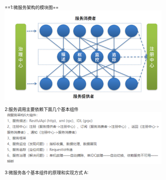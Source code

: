 ==1:微服务架构的模块图==
 ![enter description here](./images/1557036578276.png)

2:服务调用主要依赖下面几个基本组件
 ![enter description here](./images/1557038716679.png)

3:微服务各个基本组件的原理和实现方式
	A:



